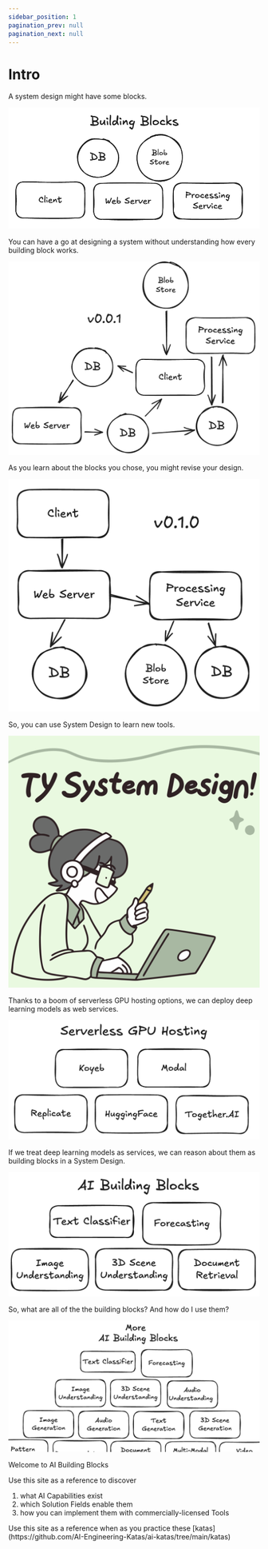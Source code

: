 ```yaml
---
sidebar_position: 1
pagination_prev: null
pagination_next: null
---
```


# Intro

<div class="large-text">
A system design might have some blocks.
</div>

![System Design Building Blocks](assets/BuildingBlocks.png)

<div class="large-text">
You can have a go at designing a system without understanding how every building block works.
</div>

![v0.0.1](assets/v0.0.1.png)

<div class="large-text">
As you learn about the blocks you chose, you might revise your design.
</div>

![v0.1.1](assets/v0.1.1.png)

<div class="large-text">
So, you can use System Design to learn new tools.
</div>

![systemDesignGal3](assets/systemDesignGal3.svg)

<div class="large-text">
Thanks to a boom of serverless GPU hosting options, we can deploy deep learning models as web services.
</div>

![Serverless GPU Providers](assets/serverlessGpuHosting.png)

<div class="large-text">
If we treat deep learning models as services, we can reason about them as building blocks in a System Design.
</div>

![aiBuildingBlocks](assets/aiBuildingBlocks.png)

<div class="large-text">
So, what are all of the the building blocks? And how do I use them?
</div>

![BigPyramid](assets/BigPyramid.png)

<div class="large-text">
Welcome to AI Building Blocks
</div>

Use this site as a reference to discover

1. what AI Capabilities exist
1. which Solution Fields enable them
1. how you can implement them with commercially-licensed Tools

<div class="large-text">
Use this site as a reference when as you practice these [katas](https://github.com/AI-Engineering-Katas/ai-katas/tree/main/katas)
</div>
